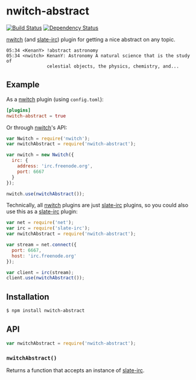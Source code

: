 # nwitch-abstract

[![Build Status](https://travis-ci.org/nwitch/nwitch-abstract.svg)](https://travis-ci.org/nwitch/nwitch-abstract)
[![Dependency Status](https://gemnasium.com/nwitch/nwitch-abstract.svg)](https://gemnasium.com/nwitch/nwitch-abstract)

[nwitch][] (and [slate-irc][]) plugin for getting a nice abstract on any topic.

``` irc
05:34 <KenanY> !abstract astronomy
05:34 <nwitch> KenanY: Astronomy A natural science that is the study of
               celestial objects, the physics, chemistry, and...
```
## Example

As a [nwitch][] plugin (using `config.toml`):

``` toml
[plugins]
nwitch-abstract = true
```

Or through [nwitch][]'s API:

``` javascript
var Nwitch = require('nwitch');
var nwitchAbstract = require('nwitch-abstract');

var nwitch = new Nwitch({
  irc: {
    address: 'irc.freenode.org',
    port: 6667
  }
});

nwitch.use(nwitchAbstract());
```

Technically, all [nwitch][] plugins are just [slate-irc][] plugins, so you could
also use this as a [slate-irc][] plugin:

``` javascript
var net = require('net');
var irc = require('slate-irc');
var nwitchAbstract = require('nwitch-abstract');

var stream = net.connect({
  port: 6667,
  host: 'irc.freenode.org'
});

var client = irc(stream);
client.use(nwitchAbstract());
```

## Installation

``` bash
$ npm install nwitch-abstract
```

## API

``` javascript
var nwitchAbstract = require('nwitch-abstract');
```

### `nwitchAbstract()`

Returns a function that accepts an instance of [slate-irc][].


  [nwitch]: https://github.com/KenanY/nwitch
  [slate-irc]: https://github.com/slate/slate-irc